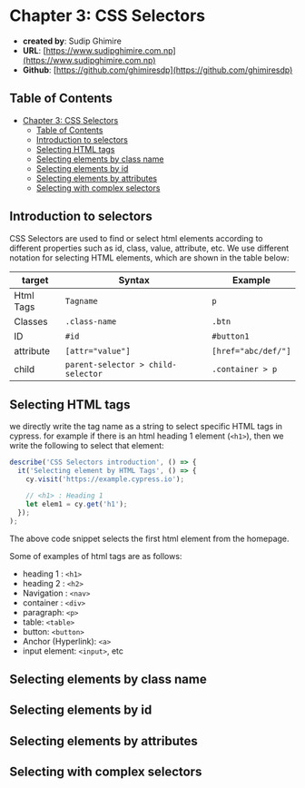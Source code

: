 # Chapter 3: CSS Selectors

- **created by**: Sudip Ghimire
- **URL**: [https://www.sudipghimire.com.np](https://www.sudipghimire.com.np)
- **Github**: [https://github.com/ghimiresdp](https://github.com/ghimiresdp)

## Table of Contents

- [Chapter 3: CSS Selectors](#chapter-3-css-selectors)
  - [Table of Contents](#table-of-contents)
  - [Introduction to selectors](#introduction-to-selectors)
  - [Selecting HTML tags](#selecting-html-tags)
  - [Selecting elements by class name](#selecting-elements-by-class-name)
  - [Selecting elements by id](#selecting-elements-by-id)
  - [Selecting elements by attributes](#selecting-elements-by-attributes)
  - [Selecting with complex selectors](#selecting-with-complex-selectors)

## Introduction to selectors

CSS Selectors are used to find or select html elements according to different
properties such as id, class, value, attribute, etc. We use different notation
for selecting HTML elements, which are shown in the table below:

| target | Syntax | Example |
| --- | --- | --- |
| Html Tags | `Tagname` | `p` |
| Classes | `.class-name` | `.btn` |
| ID | `#id` | `#button1` |
| attribute | `[attr="value"]` | `[href="abc/def/"]` |
| child | `parent-selector > child-selector` | `.container > p` |

## Selecting HTML tags

 we directly write the tag name as a string to select specific HTML tags in
 cypress. for example if there is an html heading 1 element (`<h1>`), then we
 write the following to select that element:

```js
describe('CSS Selectors introduction', () => {
  it('Selecting element by HTML Tags', () => {
    cy.visit('https://example.cypress.io');

    // <h1> : Heading 1
    let elem1 = cy.get('h1');
  });
);
```

The above code snippet selects the first html element from the homepage.

Some of examples of html tags are as follows:

- heading 1 : `<h1>`
- heading 2 : `<h2>`
- Navigation : `<nav>`
- container : `<div>`
- paragraph: `<p>`
- table: `<table>`
- button: `<button>`
- Anchor (Hyperlink): `<a>`
- input element: `<input>`, etc

## Selecting elements by class name

## Selecting elements by id

## Selecting elements by attributes

## Selecting with complex selectors
